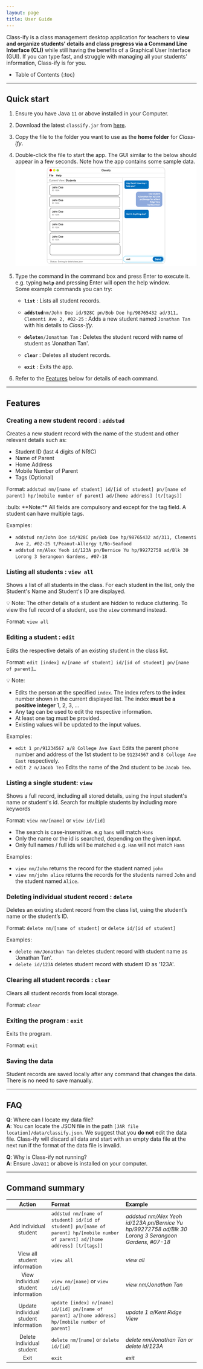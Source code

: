 ```yaml
---
layout: page
title: User Guide
---
```


Class-ify is a class management desktop application for teachers to **view and organize students’ details and class progress via a Command Line Interface (CLI)** while still having the benefits of a Graphical User Interface (GUI).
If you can type fast, and struggle with managing all your students' information, Class-ify is for you.

* Table of Contents
{:toc}

--------------------------------------------------------------------------------------------------------------------

## Quick start

1. Ensure you have Java `11` or above installed in your Computer.

1. Download the latest `classify.jar` from [here](https://github.com/AY2223S1-CS2103T-T15-2/tp/releases).

1. Copy the file to the folder you want to use as the **home folder** for *Class-ify*.

1. Double-click the file to start the app. The GUI similar to the below should appear in a few seconds. Note how the app contains some sample data.<br>
   ![Ui](images/Ui.png)

1. Type the command in the command box and press Enter to execute it. e.g. typing **`help`** and pressing Enter will open the help window.<br>
   Some example commands you can try:

   * **`list`** : Lists all student records.

   * **`addstud`**`nm/John Doe id/928C pn/Bob Doe hp/98765432 ad/311, Clementi Ave 2, #02-25` : Adds a new student named `Jonathan Tan` with his details to *Class-ify*.

   * **`delete`**`n/Jonathan Tan` : Deletes the student record with name of student as 'Jonathan Tan'.

   * **`clear`** : Deletes all student records.

   * **`exit`** : Exits the app.

1. Refer to the [Features](#features) below for details of each command.

--------------------------------------------------------------------------------------------------------------------

## Features

### Creating a new student record : `addstud`

Creates a new student record with the name of the student and other relevant details such as:

* Student ID (last 4 digits of NRIC)
* Name of Parent
* Home Address
* Mobile Number of Parent
* Tags (Optional)

Format: `addstud nm/[name of student] id/[id of student] pn/[name of parent] hp/[mobile number of parent] ad/[home address] [t/[tags]]`

<div markdown="span" class="alert alert-primary">:bulb: **Note:**
All fields are compulsory and except for the tag field. A student can have multiple tags.
</div>

Examples:
* `addstud nm/John Doe id/928C pn/Bob Doe hp/98765432 ad/311, Clementi Ave 2, #02-25 t/Peanut-Allergy t/No-Seafood`
* `addstud nm/Alex Yeoh id/123A pn/Bernice Yu hp/99272758 ad/Blk 30 Lorong 3 Serangoon Gardens, #07-18`

### Listing all students : `view all`

Shows a list of all students in the class.
For each student in the list, only the Student's Name and Student's ID are displayed.

:bulb: Note: The other details of a student are hidden to reduce cluttering.
To view the full record of a student, use the `view` command instead.   

Format: `view all`

### Editing a student : `edit`

Edits the respective details of an existing student in the class list.

Format: `edit [index] n/[name of student] id/[id of student] pn/[name of parent]…​`

:bulb: Note:
* Edits the person at the specified `index`. The index refers to the index number shown in the current displayed list. The index **must be a positive integer** 1, 2, 3, …​
* Any tag can be used to edit the respective information.
* At least one tag must be provided.
* Existing values will be updated to the input values.

Examples:
*  `edit 1 pn/91234567 a/8 College Ave East` Edits the parent phone number and address of the 1st student to be `91234567` and `8 College Ave East` respectively.
*  `edit 2 n/Jacob Teo` Edits the name of the 2nd student to be `Jacob Teo`.

### Listing a single student: `view`

Shows a full record, including all stored details, using the input student's name or student's id. Search for multiple 
students by including more keywords

Format: `view nm/[name]` or `view id/[id]`

* The search is case-insensitive. e.g `hans` will match `Hans`
* Only the name or the id is searched, depending on the given input.
* Only full names / full ids will be matched e.g. `Han` will not match `Hans`

Examples:
* `view nm/John` returns the record for the student named `john`
* `view nm/john alice` returns the records for the students named `John` and the student named `Alice`.

### Deleting individual student record : `delete`

Deletes an existing student record from the class list, using the student’s name or the student’s ID.

Format: `delete nm/[name of student]` or `delete id/[id of student]`

Examples:
* `delete nm/Jonathan Tan` deletes student record with student name as 'Jonathan Tan'.
* `delete id/123A` deletes student record with student ID as '123A'.

### Clearing all student records : `clear`

Clears all student records from local storage.

Format: `clear`

### Exiting the program : `exit`

Exits the program.

Format: `exit`

### Saving the data

Student records are saved locally after any command that changes the data. There is no need to save manually.

--------------------------------------------------------------------------------------------------------------------

## FAQ

**Q**: Where can I locate my data file?  
**A**: You can locate the JSON file in the path `[JAR file location]/data/classify.json`.
We suggest that you **do not** edit the data file.
Class-ify will discard all data and start with an empty data file at the next run if the format of the data file is invalid.

**Q**: Why is Class-ify not running?  
**A**: Ensure Java`11` or above is installed on your computer.

--------------------------------------------------------------------------------------------------------------------

## Command summary

|                 Action                | Format                                                                                                                          | Example                                                                                               |  
|:-------------------------------------:|:--------------------------------------------------------------------------------------------------------------------------------|:------------------------------------------------------------------------------------------------------|
|         Add individual student        | `addstud nm/[name of student] id/[id of student] pn/[name of parent] hp/[mobile number of parent] ad/[home address] [t/[tags]]` | _addstud nm/Alex Yeoh id/123A pn/Bernice Yu hp/99272758 ad/Blk 30 Lorong 3 Serangoon Gardens, #07-18_ |
|      View all student information     | `view all`                                                                                                                      | _view all_                                                                                            |
|  View individual student information  | `view nm/[name]` or `view id/[id]`                                                                                              | _view nm/Jonathan Tan_                                                                                |
| Update individual student information | `update [index] n/[name] id/[id] pn/[name of parent] a/[home address] hp/[mobile number of parent]`                             | _update 1 a/Kent Ridge View_                                                                          |
|       Delete individual student       | `delete nm/[name]` or `delete id/[id]`                                                                                          | _delete nm/Jonathan Tan or delete id/123A_                                                            |
|                  Exit                 | `exit`                                                                                                                          | _exit_                                                                                                |

                                                                                                                              
